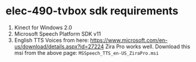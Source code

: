 # elec-490-tvbox sdk requirements

1. Kinect for Windows 2.0
2. Microsoft Speech Platform SDK v11
3. English TTS Voices from here: https://www.microsoft.com/en-us/download/details.aspx?id=27224
   Zira Pro works well. Download this msi from the above page: `MSSpeech_TTS_en-US_ZiraPro.msi`
